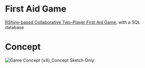 # First Aid Game
[RShiny-based Collaborative Two-Player First Aid Game](https://student086.shinyapps.io/Group22FirstAidGame/), with a SQL database

# Concept
![Game Concept (v4)_Concept Sketch Only](https://user-images.githubusercontent.com/56643379/226512082-59085ff3-e37f-4ef1-9f7c-3ee17b7a64f1.png)
